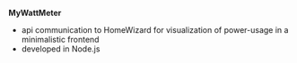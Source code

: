 **MyWattMeter**
- api communication to HomeWizard for visualization of power-usage in a minimalistic frontend
- developed in Node.js
